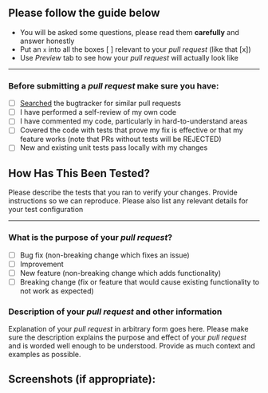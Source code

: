 ## Please follow the guide below

- You will be asked some questions, please read them **carefully** and answer honestly
- Put an `x` into all the boxes [ ] relevant to your *pull request* (like that [x])
- Use *Preview* tab to see how your *pull request* will actually look like

---

### Before submitting a *pull request* make sure you have:
- [ ] [Searched](https://github.com/BoopChat/boop/pulls) the bugtracker for similar pull requests
- [ ] I have performed a self-review of my own code
- [ ] I have commented my code, particularly in hard-to-understand areas
- [ ] Covered the code with tests that prove my fix is effective or that my feature works (note that PRs
without tests will be REJECTED)
- [ ] New and existing unit tests pass locally with my changes

## How Has This Been Tested?

Please describe the tests that you ran to verify your changes. Provide instructions so we can reproduce.
Please also list any relevant details for your test configuration

---

### What is the purpose of your *pull request*?
- [ ] Bug fix (non-breaking change which fixes an issue)
- [ ] Improvement
- [ ] New feature (non-breaking change which adds functionality)
- [ ] Breaking change (fix or feature that would cause existing functionality to not work as expected)

### Description of your *pull request* and other information

Explanation of your *pull request* in arbitrary form goes here. Please make sure the description explains
the purpose and effect of your *pull request* and is worded well enough to be understood. Provide as much
context and examples as possible.

## Screenshots (if appropriate):
